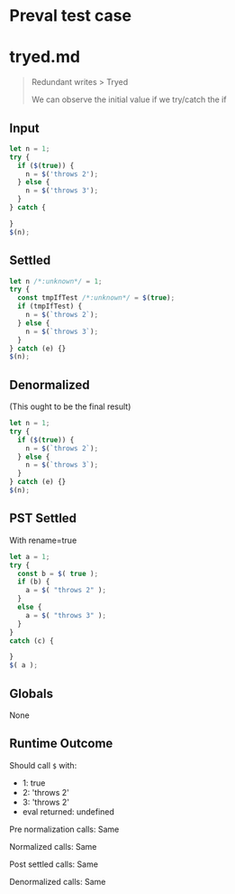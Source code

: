 # Preval test case

# tryed.md

> Redundant writes > Tryed
>
> We can observe the initial value if we try/catch the if

## Input

`````js filename=intro
let n = 1;
try {
  if ($(true)) {
    n = $('throws 2');
  } else {
    n = $('throws 3');
  }
} catch {

}
$(n);
`````


## Settled


`````js filename=intro
let n /*:unknown*/ = 1;
try {
  const tmpIfTest /*:unknown*/ = $(true);
  if (tmpIfTest) {
    n = $(`throws 2`);
  } else {
    n = $(`throws 3`);
  }
} catch (e) {}
$(n);
`````


## Denormalized
(This ought to be the final result)

`````js filename=intro
let n = 1;
try {
  if ($(true)) {
    n = $(`throws 2`);
  } else {
    n = $(`throws 3`);
  }
} catch (e) {}
$(n);
`````


## PST Settled
With rename=true

`````js filename=intro
let a = 1;
try {
  const b = $( true );
  if (b) {
    a = $( "throws 2" );
  }
  else {
    a = $( "throws 3" );
  }
}
catch (c) {

}
$( a );
`````


## Globals


None


## Runtime Outcome


Should call `$` with:
 - 1: true
 - 2: 'throws 2'
 - 3: 'throws 2'
 - eval returned: undefined

Pre normalization calls: Same

Normalized calls: Same

Post settled calls: Same

Denormalized calls: Same
